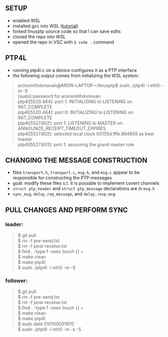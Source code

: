 
## SETUP
 * enabled WSL
 * installed gcc into WSL ([tutorial](https://paperbun.org/how-to-install-linux-with-c-compiler-in-windows-sd3ktpoltpbo/))
 * forked linuxptp source code so that I can save edits
 * cloned the repo into WSL
 * opened the repo in VSC with `$ code .` command

## PTP4L
 * running ptp4l.c on a device configures it as a PTP interface
 * the following output comes from initializing the WSL system:

> aronsmithdonovan@ARON-LAPTOP:~/linuxptp$ sudo ./ptp4l -i eth0 -m -S\
> [sudo] password for aronsmithdonovan:\
> ptp4l[5520.464]: port 1: INITIALIZING to LISTENING on INIT_COMPLETE\
> ptp4l[5520.464]: port 0: INITIALIZING to LISTENING on INIT_COMPLETE\
> ptp4l[5527.602]: port 1: LISTENING to MASTER on ANNOUNCE_RECEIPT_TIMEOUT_EXPIRES\
> ptp4l[5527.602]: selected local clock 00155d.fffe.894958 as best master\
> ptp4l[5527.603]: port 1: assuming the grand master role

## CHANGING THE MESSAGE CONSTRUCTION
 * files `transport.h`, `transport.c`, `msg.h`, and `msg.c` appear to be responsible for constructing the PTP messages
 * goal: modify these files s.t. it is possible to implement covert channels
 * `struct ptp_header` and `struct ptp_message` declarations are in `msg.h`
 * `sync_msg`, `delay_req_message`, and `delay_resp_msg`

## PULL CHANGES AND PERFORM SYNC
### leader:

> $ git pull\
> $ rm -f pre-send.txt\
> $ rm -f post-receive.txt\
> $ find . -type f -exec touch {} +\
> $ make clean\
> $ make ptp4l\
> $ sudo ./ptp4l -i eth0 -m -S

### follower:

> $ git pull\
> $ rm -f pre-send.txt\
> $ rm -f post-receive.txt\
> $ find . -type f -exec touch {} +\
> $ make clean\
> $ make ptp4l\
> $ sudo date 010100001970\
> $ sudo ./ptp4l -i eth0 -m -s -S